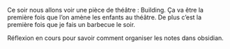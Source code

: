 Ce soir nous allons voir une pièce de théâtre : Building.
Ça va être la première fois que l’on amène les enfants au théâtre.
De plus c’est la première fois que je fais un barbecue le soir.

Réflexion en cours pour savoir comment organiser les notes dans obsidian.

